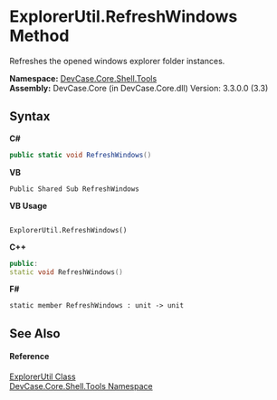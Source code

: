 # ExplorerUtil.RefreshWindows Method 
 

Refreshes the opened windows explorer folder instances.

**Namespace:**&nbsp;<a href="N_DevCase_Core_Shell_Tools">DevCase.Core.Shell.Tools</a><br />**Assembly:**&nbsp;DevCase.Core (in DevCase.Core.dll) Version: 3.3.0.0 (3.3)

## Syntax

**C#**<br />
``` C#
public static void RefreshWindows()
```

**VB**<br />
``` VB
Public Shared Sub RefreshWindows
```

**VB Usage**<br />
``` VB Usage

ExplorerUtil.RefreshWindows()
```

**C++**<br />
``` C++
public:
static void RefreshWindows()
```

**F#**<br />
``` F#
static member RefreshWindows : unit -> unit 

```


## See Also


#### Reference
<a href="T_DevCase_Core_Shell_Tools_ExplorerUtil">ExplorerUtil Class</a><br /><a href="N_DevCase_Core_Shell_Tools">DevCase.Core.Shell.Tools Namespace</a><br />